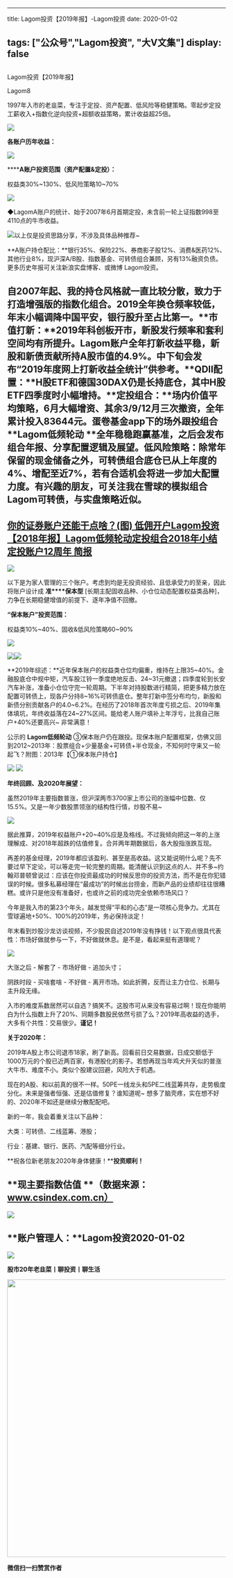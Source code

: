 
---
title:   Lagom投资【2019年报】-Lagom投资
date: 2020-01-02

tags: ["公众号","Lagom投资", "大V文集"]
display: false
---


## 



Lagom投资【2019年报】




Lagom8




1997年入市的老韭菜，专注于定投、资产配置、低风险等稳健策略。零起步定投工薪收入+指数化逆向投资+超额收益策略，累计收益超25倍。


<img src="https://mmbiz.qpic.cn/mmbiz_png/ZB4WjgjLjJW3KtDibicU3BB1HNQ9lDS2M5oGRnchkNPRzYsc0Ua6CIu7rZH3vAficcBEPYHU9ZTPqkic1sicT8CaxQQ/640?wx_fmt=png" data-type="png" class="" data-ratio="0.05776173285198556" data-w="554"/>

**各账户历年收益：**

<img class="rich_pages js_insertlocalimg" data-ratio="0.9467353951890034" data-s="300,640" src="https://mmbiz.qpic.cn/mmbiz_png/ZB4WjgjLjJWFRlwiaQeVcatjfbtJpXHA9anZRxmw9exZ7Rfsia3ntwthx6ghIno9a7mURxTIbKddia0IRgHorRA0g/640?wx_fmt=png" data-type="png" data-w="582" style=""/>

******A账户投资范围（资产配置&amp;定投）：**

权益类30%~130%、低风险策略10~70%

<img class="rich_pages js_insertlocalimg" data-ratio="0.9363636363636364" data-s="300,640" src="https://mmbiz.qpic.cn/mmbiz_png/ZB4WjgjLjJWFRlwiaQeVcatjfbtJpXHA9lRicM48svKN5GY77IWzXVVfhK6Vqwzx5ETePXL7cmicQDEmyO934exqw/640?wx_fmt=png" data-type="png" data-w="660" style=""/>

◆LagomA账户的统计、始于2007年6月首期定投，未含前一轮上证指数998至4110点的牛市收益。



<img class="rich_pages js_insertlocalimg" data-ratio="1.5623471882640587" data-s="300,640" src="https://mmbiz.qpic.cn/mmbiz_png/ZB4WjgjLjJWFRlwiaQeVcatjfbtJpXHA9T1u9IsmsHSYzjfGYMC8JhjVqKDsEthMESpShqAnFYpmmaERibNm5Qmg/640?wx_fmt=png" data-type="png" data-w="409" style=""/>以上仅是投资思路分享，不涉及具体品种推荐~

**A账户持仓配比：**银行35%、保险22%、券商影子股12%、消费&amp;医药12%、其他行业8%，现沪深A/B股、指数基金、可转债组合兼顾，另有13%融资负债。更多历史年报可关注新浪实盘博客、或微博 Lagom投资。



## 自2007年起、我的持仓风格就一直比较分散，致力于打造增强版的指数化组合。2019全年换仓频率较低，年末小幅调降中国平安，银行股升至占比第一。**市值打新：**2019年科创板开市，新股发行频率和套利空间均有所提升。Lagom账户全年打新收益平稳，新股和新债贡献所持A股市值的4.9%。中下旬会发布“2019年度网上打新收益全统计”供参考。**QDII配置：**H股ETF和德国30DAX仍是长持底仓，其中H股ETF四季度时小幅增持。**定投组合：**场内价值平均策略，6月大幅增资、其余3/9/12月三次撤资，全年累计投入83644元。蛋卷基金app下的场外跟投组合 **Lagom低频轮动&nbsp;**全年稳稳跑赢基准，之后会发布组合年报、分享配置逻辑及展望。**低风险策略：**除常年保留的现金储备之外，可转债组合底仓已从上年度的4%、增配至近7%，若有合适机会将进一步加大配置力度。有兴趣的朋友，可关注我在雪球的模拟组合**Lagom可转债**，与实盘策略近似。



## [你的证券账户还能干点啥？](http://mp.weixin.qq.com/s?__biz=MzI3MDQ2NjY2Mw==&amp;mid=2247484436&amp;idx=1&amp;sn=447c53eee64b6bd2994f82cd5683da43&amp;chksm=ead1ef1cdda6660a355068eb522506ed75da191de30e412df963b73be495e2152bac41966011&amp;scene=21#wechat_redirect)[(图)&nbsp;低佣开户](http://mp.weixin.qq.com/s?__biz=MzI3MDQ2NjY2Mw==&amp;mid=2247484436&amp;idx=1&amp;sn=447c53eee64b6bd2994f82cd5683da43&amp;chksm=ead1ef1cdda6660a355068eb522506ed75da191de30e412df963b73be495e2152bac41966011&amp;scene=21#wechat_redirect)[Lagom投资【2018年报】](http://mp.weixin.qq.com/s?__biz=MzI3MDQ2NjY2Mw==&amp;mid=2247484001&amp;idx=1&amp;sn=0bbccd61d7b556504dc74370a4c29998&amp;chksm=ead1e969dda6607fe0ca5b06ee2390dddead6b3b09cea2f7cc973389df26ecb27ecece6e9850&amp;scene=21#wechat_redirect)[Lagom低频轮动定投组合2018年小结](http://mp.weixin.qq.com/s?__biz=MzI3MDQ2NjY2Mw==&amp;mid=2247484016&amp;idx=1&amp;sn=c81174b2bab75cfd5ecf75f85d339880&amp;chksm=ead1e978dda6606e3994dbe88e8952b4fefb5467e4f089142c6dbae9637845b564188b7a3319&amp;scene=21#wechat_redirect)[定投账户12周年 简报](http://mp.weixin.qq.com/s?__biz=MzI3MDQ2NjY2Mw==&amp;mid=2247484311&amp;idx=1&amp;sn=8b6902694aebdd094635f2e968507d27&amp;chksm=ead1e89fdda661892650f4147ddb846a6467323f03b3eb00cba0d36145081cbe7cae5ffa4492&amp;scene=21#wechat_redirect)

<img src="https://mmbiz.qpic.cn/mmbiz_png/ZB4WjgjLjJW3KtDibicU3BB1HNQ9lDS2M5oGRnchkNPRzYsc0Ua6CIu7rZH3vAficcBEPYHU9ZTPqkic1sicT8CaxQQ/640?wx_fmt=png" data-type="png" class="" data-ratio="0.05776173285198556" data-w="554" style="color: rgb(136, 136, 136);font-size: 15px;"/>



以下是为家人管理的三个账户。考虑到均是无投资经验、且低承受力的至亲，因此将账户设计成 **准****保本型** [长期主配固收品种、小仓位动态配置权益类品种]，力争在长期稳健增值的前提下、逐年净值不回撤。



**“保本账户”投资范围：**

权益类10%~40%、固收&amp;低风险策略60~90%

<img class="rich_pages js_insertlocalimg" data-ratio="1.1901840490797546" data-s="300,640" src="https://mmbiz.qpic.cn/mmbiz_png/ZB4WjgjLjJWFRlwiaQeVcatjfbtJpXHA9gOt52pvLmUB3qPoqyngD9235TJ0Vsfiart2DYaFziardICpMZkL8rGiaA/640?wx_fmt=png" data-type="png" data-w="489" style=""/>

<img class="rich_pages js_insertlocalimg" data-ratio="1.3582089552238805" data-s="300,640" src="https://mmbiz.qpic.cn/mmbiz_png/ZB4WjgjLjJWFRlwiaQeVcatjfbtJpXHA9j0TrafGduuctxbktCFH2btmVUAqGE9w3RLowiaLQlyFLccMR7fBEXicA/640?wx_fmt=png" data-type="png" data-w="469" style=""/><img class="rich_pages js_insertlocalimg" data-ratio="1.2239130434782608" data-s="300,640" src="https://mmbiz.qpic.cn/mmbiz_png/ZB4WjgjLjJWFRlwiaQeVcatjfbtJpXHA9P4OM36fsPetDkBvNb7wRScHIgwTjeYd034CQXfe5cz78ppnuvDLPGQ/640?wx_fmt=png" data-type="png" data-w="460"/>

**2019年综述：**近年保本账户的权益类仓位均偏重，维持在上限35~40%。金融股底仓中规中矩，汽车股江铃一季度绝地反击、24~31元撤退；四季度轮到长安汽车补涨，准备小仓位守完一轮周期。下半年对持股数进行精简，把更多精力放在配置可转债上，现各户分持8~16%可转债底仓。整年打新中签分布均匀，新股和新债分别贡献各户的4.0~6.2%。在经历了2018年首次年度亏损之后、2019年集体填坑，年终收益落在24~27%区间。能给老人账户填补上年浮亏，比我自己账户+40%还要高兴~ 非常满意！



公示的&nbsp;**Lagom低频轮动**&nbsp;③保本账户仍在跟投。现保本账户配置框架，仿佛又回到2012~2013年：股票组合+少量基金+可转债+半仓现金，不知何时守来又一轮起飞？附图：2013年【①保本账户持仓】

<img class="rich_pages js_insertlocalimg" data-ratio="0.8552188552188552" data-s="300,640" src="https://mmbiz.qpic.cn/mmbiz_png/ZB4WjgjLjJWFRlwiaQeVcatjfbtJpXHA9U3D8GGhb5xzosdg4mSNibVlF52hHYpU3cht1ayCK4WjtqGQ1KYpw5EQ/640?wx_fmt=png" data-type="png" data-w="297" style=""/>

<img src="https://mmbiz.qpic.cn/mmbiz_png/ZB4WjgjLjJW3KtDibicU3BB1HNQ9lDS2M5oGRnchkNPRzYsc0Ua6CIu7rZH3vAficcBEPYHU9ZTPqkic1sicT8CaxQQ/640?wx_fmt=png" data-type="png" class="" data-ratio="0.05776173285198556" data-w="554"/>

**年终回顾、及2020年展望：**



虽然2019年主要指数普涨，但沪深两市3700家上市公司的涨幅中位数、仅15.5%。又是一年少数股票领涨的结构性行情，炒股不易~



<img class="rich_pages js_insertlocalimg" data-ratio="0.6794258373205742" data-s="300,640" src="https://mmbiz.qpic.cn/mmbiz_png/ZB4WjgjLjJWFRlwiaQeVcatjfbtJpXHA9nwX7H0U56JIFkzQlRndn0uOU93OU8AAlZiaae8sFly3lHfY3QXem7KQ/640?wx_fmt=png" data-type="png" data-w="627" style=""/>

据此推算，2019年权益账户+20~40%应是及格线。不过我倾向把这一年的上涨理解成、对2018年超跌的估值修复。合并两年期数据后，各大股指涨跌互现。



再差的基金经理，2019年都应该盈利、甚至是高收益。这又能说明什么呢？先不要过早下定论，可以等走完一轮完整的周期。能清醒认识到这点的人、并不多~约翰邓普顿曾说过：应该在你投资最成功的时候反思你的投资方法，而不是在你犯错误的时候。很多私募经理在“最成功”的时候出台捞金，而新产品的业绩却往往很糟糕。或许只是他没有准备好，也或许之前的成功完全依赖市场风口？

今年是我入市的第23个年头，越发觉得“平和的心态”是一项核心竞争力。尤其在雪球遍地+50%、100%的2019年，务必保持淡定！



年末看到炒股沙龙访谈视频，不少股民自述2019年没有挣钱！以下观点很具代表性：市场好做就参与一下，不好做就休息。是不是，看起来挺有道理呢？

<img class="rich_pages js_insertlocalimg" data-ratio="0.7863636363636364" data-s="300,640" src="https://mmbiz.qpic.cn/mmbiz_png/ZB4WjgjLjJWFRlwiaQeVcatjfbtJpXHA9ia92QXSmap6fdsvfbqBKpkicF3IEtgjU2TywNHJwLnWpTm9TyZRuH3MA/640?wx_fmt=png" data-type="png" data-w="660" style=""/>

大涨之后 - 解套了 - 市场好做 - 追加头寸；

阴跌时段 - 买啥套啥 - 不好做 - 离开市场。如此折腾，反而让主力仓位、长期与主升段无缘。



入市的难度系数居然可以自选？搞笑不。这股市可从来没有容易过啊！现在你能明白为什么指数上升了20%、同期多数股民依然亏损了么？2019年高收益的选手，大多有个共性：交易很少。**谨记！**





**关于2020年：**

2019年A股上市公司退市18家，刷了新高。回看前日交易数据，日成交额低于1000万元的个股已近两百家，有港股化的影子。若想再现当年鸡犬升天似的普涨大牛市、难度不小。类似个股建议回避，风险大于机遇。



现在的A股、和以前真的很不一样。50PE一线龙头和5PE二线蓝筹共存，走势极度分化。未来是强者恒强、还是估值修复？谁知道呢~ 想多了脑壳疼，实在想不好的、2020年不如还是继续分散配配吧。



新的一年，我会着重关注以下品种：

大类：可转债、二线蓝筹、港股；

行业：基建、银行、医药、汽配等细分行业。



**祝各位新老朋友2020年身体健康！****投资顺利！**

## **现主要指数估值 **（数据来源：www.csindex.com.cn）

<img class="rich_pages js_insertlocalimg" data-ratio="0.7359154929577465" data-s="300,640" src="https://mmbiz.qpic.cn/mmbiz_png/ZB4WjgjLjJWFRlwiaQeVcatjfbtJpXHA9lHQPtc8jp2UdYlNn00MA0eMWibRGIv9GGS7OY3RE7p5pNGvrHyicaFgA/640?wx_fmt=png" data-type="png" data-w="568" style=""/>

## **账户管理人：**Lagom投资2020-01-02

<img src="https://mmbiz.qpic.cn/mmbiz_png/ZB4WjgjLjJW3KtDibicU3BB1HNQ9lDS2M5oGRnchkNPRzYsc0Ua6CIu7rZH3vAficcBEPYHU9ZTPqkic1sicT8CaxQQ/640?wx_fmt=png" data-type="png" class="" data-ratio="0.05776173285198556" data-w="554"/>

**股市20年老韭菜丨聊投资丨聊生活**

<img class="" data-copyright="0" data-ratio="0.390625" data-s="300,640" data-type="png" data-w="640" src="https://mmbiz.qpic.cn/mmbiz_png/ZB4WjgjLjJW3KtDibicU3BB1HNQ9lDS2M5AHEoeiaz0dQ4NfIRjBMuXvyJn8dXWm7ftklb0xqheiaMia0zbkyMJiaKzA/640?wx_fmt=png" style="box-sizing: border-box !important;overflow-wrap: break-word !important;visibility: visible !important;width: 640px !important;"/>


**微信扫一扫赞赏作者**
















